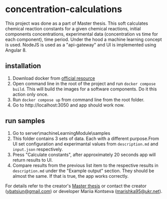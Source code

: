 # concentration-calculations

This project was done as a part of Master thesis. This soft calculates chemical reaction constants for a given chemical reactions, initial components concentrations,
experimental data (concentration vs time for each component), time period. Under the hood a machine learning concept is used. NodeJS is used as a "api-gateway" and UI is 
implemented using Angular 8.

## installation

1. Download docker from [official resource](https://docs.docker.com/get-docker/)
2. Open command line in the root of the project and run `docker compose build`. This will build the images for a software components. Do it this action only once.
3. Run `docker compose up` from command line from the root folder.
4. Go to http://localhost:3050 and app should work now.

## run samples

1. Go to server\machineLearningModule\samples
2. This folder contains 3 sets of data. Each with a different purpose.From UI set configuration and experimantal values from `description.md` and `input.json` respectively.
3. Press "Calculate constants", after approximately 20 seconds app will return results to UI.
4. Compare results from the previous list item to the respective results in `description.md` under the "Example output" section. They should be almost the same.
  If that is true, the app works correctly.
  
  
For details refer to the creator's [Master thesis](https://drive.google.com/file/d/1OCu9oY4p88GcZwdZEF55ZjX6YaZYkVEp/view?usp=sharing) or contact the creator (ybatsiun@gmail.com) or developer Mariia Kontseva (marishka95@ukr.net).
